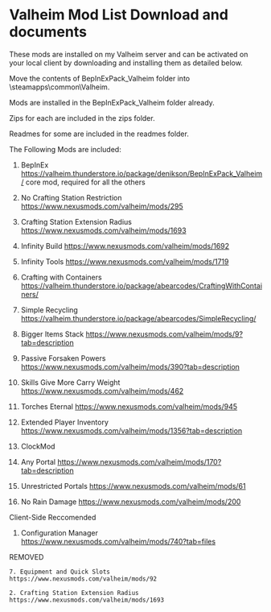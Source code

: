 # Valheim Mod List Download and documents

These mods are installed on my Valheim server and can be activated on your local client by downloading and installing them as detailed below.

Move the contents of BepInExPack_Valheim folder into <Steam Location>\steamapps\common\Valheim.
  
Mods are installed in the BepInExPack_Valheim folder already. 
  
Zips for each are included in the zips folder.
  
Readmes for some are included in the readmes folder.

The Following Mods are included:
  
  1. BepInEx
    https://valheim.thunderstore.io/package/denikson/BepInExPack_Valheim/
    core mod, required for all the others
  2. No Crafting Station Restriction
    https://www.nexusmods.com/valheim/mods/295
  2. Crafting Station Extension Radius
    https://www.nexusmods.com/valheim/mods/1693
  3. Infinity Build
    https://www.nexusmods.com/valheim/mods/1692
  4. Infinity Tools
    https://www.nexusmods.com/valheim/mods/1719
  5. Crafting with Containers
    https://valheim.thunderstore.io/package/abearcodes/CraftingWithContainers/
  6. Simple Recycling
    https://valheim.thunderstore.io/package/abearcodes/SimpleRecycling/
  7. Bigger Items Stack
    https://www.nexusmods.com/valheim/mods/9?tab=description
  8. Passive Forsaken Powers 
    https://www.nexusmods.com/valheim/mods/390?tab=description
  9. Skills Give More Carry Weight
    https://www.nexusmods.com/valheim/mods/462
  10. Torches Eternal
    https://www.nexusmods.com/valheim/mods/945
  11. Extended Player Inventory
    https://www.nexusmods.com/valheim/mods/1356?tab=description
  12. ClockMod 
    
  13. Any Portal
    https://www.nexusmods.com/valheim/mods/170?tab=description
  14. Unrestricted Portals
    https://www.nexusmods.com/valheim/mods/61
  15. No Rain Damage
    https://www.nexusmods.com/valheim/mods/200
  
  Client-Side Reccomended
  1. Configuration Manager
    https://www.nexusmods.com/valheim/mods/740?tab=files
  
  REMOVED
  
    7. Equipment and Quick Slots
    https://www.nexusmods.com/valheim/mods/92
    
    2. Crafting Station Extension Radius
    https://www.nexusmods.com/valheim/mods/1693
  
